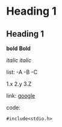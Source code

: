 # Heading 1
## Heading 1



**bold**
__Bold__

*italic*
_italic_

list:
-A
-B
-C

1.x
2.y
3.Z

link: [google](https://google.com)

code:

`
#include<stdio.h>
`
